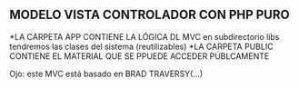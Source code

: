 ## MODELO VISTA CONTROLADOR CON PHP PURO
*LA CARPETA APP CONTIENE LA LÓGICA DL MVC
    en subdirectorio libs tendremos las clases del sistema (reutilizables)
*LA CARPETA PUBLIC CONTIENE EL MATERIAL QUE SE PPUEDE ACCEDER PÚBLCAMENTE


Ojo: este MVC está basado en BRAD TRAVERSY(...)
